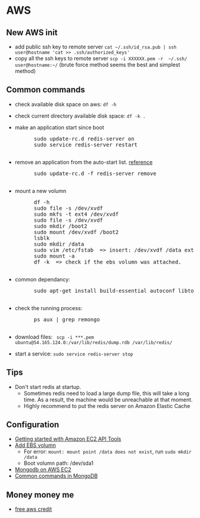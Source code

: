 AWS
============================

## New AWS init
- add public ssh key to remote server
	`cat ~/.ssh/id_rsa.pub | ssh user@hostname 'cat >> .ssh/authorized_keys'`
- copy all the ssh keys to remote server
	`scp -i XXXXXX.pem -r  ~/.ssh/  user@hostname:~/` (brute force method seems the best and simplest method)

## Common commands

- check available disk space on aws: `df -h`
- check current directory available disk space: `df -k .`
- make an application start since boot
	<pre>
		sudo update-rc.d redis-server on
		sudo service redis-server restart
	</pre>
- remove an application from the auto-start list. [reference](http://positon.org/disable-a-service-with-update-rcd-under-debian-update-resistant)
	<pre>
		sudo update-rc.d -f redis-server remove
	</pre>
- mount a new volumn
	<pre>
		df -h
		sudo file -s /dev/xvdf
		sudo mkfs -t ext4 /dev/xvdf
		sudo file -s /dev/xvdf
		sudo mkdir /boot2
		sudo mount /dev/xvdf /boot2
		lsblk
		sudo mkdir /data
		sudo vim /etc/fstab  => insert: /dev/xvdf /data ext4 defaults,auto,noatime,noexec 0 0
		sudo mount -a
		df -k  => check if the ebs volumn was attached.
	</pre>
- common dependancy: 
	<pre>
		sudo apt-get install build-essential autoconf libtool pkg-config python-opengl python-imaging python-pyrex python-pyside.qtopengl idle-python2.7 qt4-dev-tools qt4-designer libqtgui4 libqtcore4 libqt4-xml libqt4-test libqt4-script libqt4-network libqt4-dbus python-qt4 python-qt4-gl libgle3 python-dev
	</pre>

- check the running process:
	<pre>
	    ps aux | grep remongo
	</pre>

- download files: `	scp -i ***.pem ubuntu@54.165.124.0:/var/lib/redis/dump.rdb /var/lib/redis/`

- start a service: `sudo service redis-server stop`

## Tips
- Don't start redis at startup. 
	- Sometimes redis need to load a large dump file, this will take a long time. As a result, the machine would be unreachable at that moment. 
	- Highly recommend to put the redis server on Amazon Elastic Cache

## Configuration
- [Getting started with Amazon EC2 API Tools](http://blog.kenyang.net/2014/05/getting-started-with-amazon-ec2-api.html)
- [Add EBS volumn](http://www.cnblogs.com/huang0925/p/3879542.html)
	- For error: `mount: mount point /data does not exist`, run `sudo mkdir /data`
	- Boot volumn path: /dev/sda1 
- [Mongodb on AWS EC2](http://docs.mongodb.org/ecosystem/platforms/amazon-ec2/)
- [Common commands in MongoDB](http://sling2007.blog.163.com/blog/static/847327132012911113042620/)

## Money money me
- [free aws credit](http://mooc.guokr.com/post/611730/)